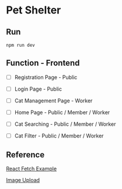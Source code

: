 # Pet Shelter

## Run

```
npm run dev
```

## Function - Frontend

- [ ] Registration Page - Public
- [ ] Login Page - Public
- [ ] Cat Management Page - Worker
- [ ] Home Page - Public / Member / Worker
- [ ] Cat Searching - Public / Member / Worker
- [ ] Cat Filter - Public / Member / Worker


## Reference

[React Fetch Example](https://www.bezkoder.com/react-fetch-example/)

[Image Upload](https://codevoweb.com/react-rtk-query-react-hook-form-and-material-ui-multipart-formdata/)

